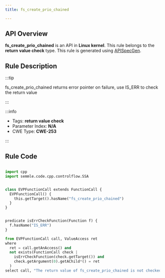 ```yaml
---
title: fs_create_prio_chained

---
```



## API Overview
**fs_create_prio_chained** is an API in **Linux kernel**. This rule belongs to the **return value check** type. This rule is generated using [APISpecGen](../../tools/APISpecGen).
## Rule Description

:::tip

fs_create_prio_chained returns error pointer on failure, use IS_ERR to check the return value

:::

:::info

- Tags: **return value check**
- Parameter Index: **N/A**
- CWE Type: **CWE-253**

:::

## Rule Code
```python

import cpp
import semmle.code.cpp.controlflow.SSA


class EVPFunctionCall extends FunctionCall {
  EVPFunctionCall() {
    this.getTarget().hasName("fs_create_prio_chained")
  }
}


predicate isErrCheckFunction(Function f) {
  f.hasName("IS_ERR") 
}

from EVPFunctionCall call, ValueAccess ret
where
  ret = call.getAnAccess() and
  not exists(FunctionCall check |
    isErrCheckFunction(check.getTarget()) and
    check.getArgument(0).getAChild*() = ret
  )
select call, "The return value of fs_create_prio_chained is not checked with IS_ERR."
    
```